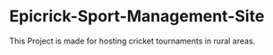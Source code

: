 # Epicrick-Sport-Management-Site
This Project is made for hosting cricket tournaments in rural areas.
